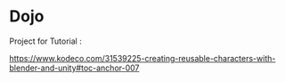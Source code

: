 # Dojo


Project for Tutorial :

https://www.kodeco.com/31539225-creating-reusable-characters-with-blender-and-unity#toc-anchor-007
 
